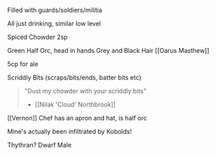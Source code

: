 Filled with guards/soldiers/militia

All just drinking, similar low level

Spiced Chowder
	2sp

Green Half Orc, head in hands
Grey and Black Hair
[[Oarus Masthew]]

5cp for ale

Scriddly Bits (scraps/bits/ends, batter bits etc)


> "Dust my chowder with your scriddly bits"
> - [[Nilak 'Cloud' Northbrook]]



[[Vernon]] Chef has an apron and hat, is half orc

Mine's actually been infiltrated by Kobolds!


Thythran? Dwarf Male

